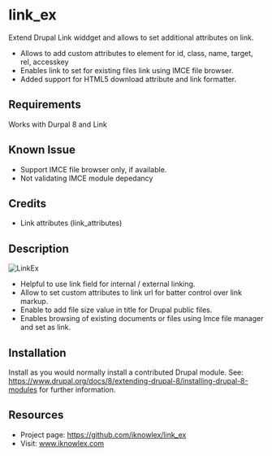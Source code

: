 # link_ex
Extend Drupal Link widdget and allows to set additional attributes on link.
 - Allows to add custom attributes to <a> element for id, class, name, target, rel, accesskey
 - Enables link to set for existing files link using IMCE file browser.
 - Added support for HTML5 download attribute and link formatter.

## Requirements

Works with Durpal 8 and Link


## Known Issue
 - Support IMCE file browser only, if available.
 - Not validating IMCE module depedancy 

## Credits
 - Link attributes (link_attributes)



## Description

![LinkEx](https://user-images.githubusercontent.com/39402077/40540850-8327d6fa-6011-11e8-899c-40bca0dd96a3.png "LinkEx and Imce file manager for link")

- Helpful to use link field for internal / external linking.
- Allow to set custom attributes to link url for batter control over link markup.
- Enable to add file size value in title for Drupal public files.
- Enables browsing of existing documents or files using Imce file manager and set as link.

## Installation

Install as you would normally install a contributed Drupal module. See:
https://www.drupal.org/docs/8/extending-drupal-8/installing-drupal-8-modules
for further information.

## Resources

- Project page: https://github.com/iknowlex/link_ex
- Visit: www.iknowlex.com
